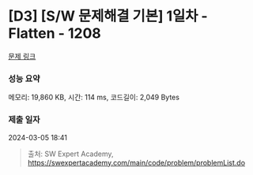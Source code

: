 # [D3] [S/W 문제해결 기본] 1일차 - Flatten - 1208 

[문제 링크](https://swexpertacademy.com/main/code/problem/problemDetail.do?contestProbId=AV139KOaABgCFAYh) 

### 성능 요약

메모리: 19,860 KB, 시간: 114 ms, 코드길이: 2,049 Bytes

### 제출 일자

2024-03-05 18:41



> 출처: SW Expert Academy, https://swexpertacademy.com/main/code/problem/problemList.do